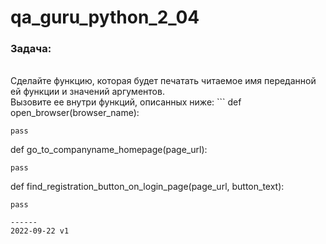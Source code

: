 # qa_guru_python_2_04
<h3>Задача:</h3>
<br>Сделайте функцию, которая будет печатать читаемое имя переданной ей функции и значений аргументов.
<br>Вызовите ее внутри функций, описанных ниже:
```
def open_browser(browser_name):

    pass


def go_to_companyname_homepage(page_url):

    pass



def find_registration_button_on_login_page(page_url, button_text):

    pass

```
------
2022-09-22 v1